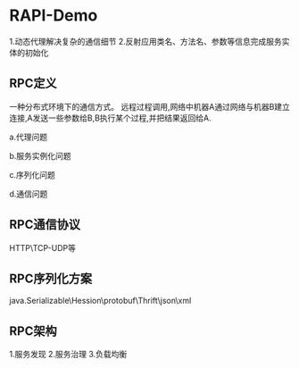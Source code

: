 # RAPI-Demo
1.动态代理解决复杂的通信细节
2.反射应用类名、方法名、参数等信息完成服务实体的初始化

## RPC定义
一种分布式环境下的通信方式。
远程过程调用,网络中机器A通过网络与机器B建立连接,A发送一些参数给B,B执行某个过程,并把结果返回给A.

a.代理问题

b.服务实例化问题

c.序列化问题

d.通信问题

## RPC通信协议
HTTP\TCP-UDP等
## RPC序列化方案
java.Serializable\Hession\protobuf\Thrift\json\xml

## RPC架构
1.服务发现 
2.服务治理
3.负载均衡

